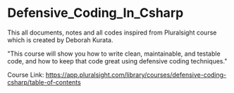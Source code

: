 # Defensive_Coding_In_Csharp
This all documents, notes and all codes inspired from Pluralsight course which is created by Deborah Kurata.  

"This course will show you how to write clean, maintainable, and testable code, and how to keep that code great using defensive coding techniques."  

Course Link: https://app.pluralsight.com/library/courses/defensive-coding-csharp/table-of-contents

